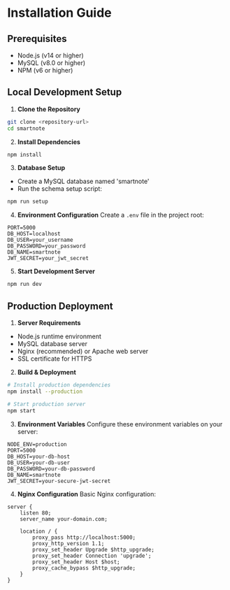 # Installation Guide

## Prerequisites
- Node.js (v14 or higher)
- MySQL (v8.0 or higher)
- NPM (v6 or higher)

## Local Development Setup

1. **Clone the Repository**
```bash
git clone <repository-url>
cd smartnote
```

2. **Install Dependencies**
```bash
npm install
```

3. **Database Setup**
- Create a MySQL database named 'smartnote'
- Run the schema setup script:
```bash
npm run setup
```

4. **Environment Configuration**
Create a `.env` file in the project root:
```env
PORT=5000
DB_HOST=localhost
DB_USER=your_username
DB_PASSWORD=your_password
DB_NAME=smartnote
JWT_SECRET=your_jwt_secret
```

5. **Start Development Server**
```bash
npm run dev
```

## Production Deployment

1. **Server Requirements**
- Node.js runtime environment
- MySQL database server
- Nginx (recommended) or Apache web server
- SSL certificate for HTTPS

2. **Build & Deployment**
```bash
# Install production dependencies
npm install --production

# Start production server
npm start
```

3. **Environment Variables**
Configure these environment variables on your server:
```env
NODE_ENV=production
PORT=5000
DB_HOST=your-db-host
DB_USER=your-db-user
DB_PASSWORD=your-db-password
DB_NAME=smartnote
JWT_SECRET=your-secure-jwt-secret
```

4. **Nginx Configuration**
Basic Nginx configuration:
```nginx
server {
    listen 80;
    server_name your-domain.com;
    
    location / {
        proxy_pass http://localhost:5000;
        proxy_http_version 1.1;
        proxy_set_header Upgrade $http_upgrade;
        proxy_set_header Connection 'upgrade';
        proxy_set_header Host $host;
        proxy_cache_bypass $http_upgrade;
    }
}
```